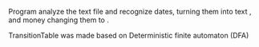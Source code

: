 Program analyze the text file and recognize dates, turning them into text <DATE>, and money changing them to <KWOTA>.

TransitionTable was made based on Deterministic finite automaton (DFA)